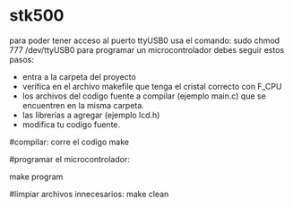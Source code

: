 # stk500
para poder tener acceso al puerto ttyUSB0
usa el comando: 
sudo chmod 777 /dev/ttyUSB0
para programar un microcontrolador debes seguir estos pasos:
- entra a la carpeta del proyecto
- verifica en el archivo makefile que tenga el cristal correcto con F_CPU
- los archivos del codigo fuente a compilar (ejemplo main.c) que se
  encuentren en la misma carpeta.
- las librerías a agregar (ejemplo lcd.h)
- modifica tu codigo fuente.

#compilar: 
corre el codigo 
make

#programar el microcontrolador: 

make program

#limpiar archivos innecesarios: 
make clean
